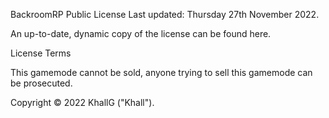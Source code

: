 BackroomRP Public License
Last updated: Thursday 27th November 2022.

An up-to-date, dynamic copy of the license can be found here.

License Terms
 
 This gamemode cannot be sold, anyone trying to sell this gamemode can be prosecuted.


Copyright © 2022 KhallG ("Khall").
